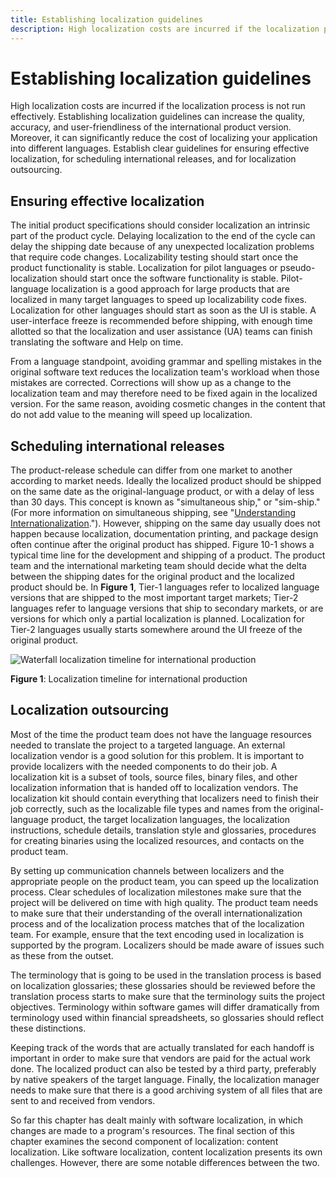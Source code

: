 ```yaml
---
title: Establishing localization guidelines
description: High localization costs are incurred if the localization process is not run effectively.
---
```


# Establishing localization guidelines

High localization costs are incurred if the localization process is not run effectively.
Establishing localization guidelines can increase the quality, accuracy, and user-friendliness of the international product version.
Moreover, it can significantly reduce the cost of localizing your application into different languages.
Establish clear guidelines for ensuring effective localization, for scheduling international releases, and for localization outsourcing.

## Ensuring effective localization

The initial product specifications should consider localization an intrinsic part of the product cycle.
Delaying localization to the end of the cycle can delay the shipping date because of any unexpected localization problems that require code changes.
Localizability testing should start once the product functionality is stable.
Localization for pilot languages or pseudo-localization should start once the software functionality is stable.
Pilot-language localization is a good approach for large products that are localized in many target languages to speed up localizability code fixes.
Localization for other languages should start as soon as the UI is stable.
A user-interface freeze is recommended before shipping, with enough time allotted so that the localization and user assistance (UA) teams can finish translating the software and Help on time.

From a language standpoint, avoiding grammar and spelling mistakes in the original software text reduces the localization team's workload when those mistakes are corrected.
Corrections will show up as a change to the localization team and may therefore need to be fixed again in the localized version.
For the same reason, avoiding cosmetic changes in the content that do not add value to the meaning will speed up localization.

## Scheduling international releases

The product-release schedule can differ from one market to another according to market needs.
Ideally the localized product should be shipped on the same date as the original-language product, or with a delay of less than 30 days.
This concept is known as "simultaneous ship," or "sim-ship."
(For more information on simultaneous shipping, see "[Understanding Internationalization](../software-internationalization.md).").
However, shipping on the same day usually does not happen because localization, documentation printing, and package design often continue after the original product has shipped.
Figure 10-1 shows a typical time line for the development and shipping of a product.
The product team and the international marketing team should decide what the delta between the shipping dates for the original product and the localized product should be.
In **Figure 1**, Tier-1 languages refer to localized language versions that are shipped to the most important target markets;
Tier-2 languages refer to language versions that ship to secondary markets, or are versions for which only a partial localization is planned.
Localization for Tier-2 languages usually starts somewhere around the UI freeze of the original product.

![Waterfall localization timeline for international production](./images/Waterfall_Sched.jpg "Waterfall localization timeline for international production") 

**Figure 1**: Localization timeline for international production

## Localization outsourcing

Most of the time the product team does not have the language resources needed to translate the project to a targeted language.
An external localization vendor is a good solution for this problem.
It is important to provide localizers with the needed components to do their job.
A localization kit is a subset of tools, source files, binary files, and other localization information that is handed off to localization vendors.
The localization kit should contain everything that localizers need to finish their job correctly, such as the localizable file types and names from the original-language product, the target localization languages, the localization instructions, schedule details, translation style and glossaries, procedures for creating binaries using the localized resources, and contacts on the product team.

By setting up communication channels between localizers and the appropriate people on the product team, you can speed up the localization process.
Clear schedules of localization milestones make sure that the project will be delivered on time with high quality.
The product team needs to make sure that their understanding of the overall internationalization process and of the localization process matches that of the localization team.
For example, ensure that the text encoding used in localization is supported by the program.
Localizers should be made aware of issues such as these from the outset.

The terminology that is going to be used in the translation process is based on localization glossaries; these glossaries should be reviewed before the translation process starts to make sure that the terminology suits the project objectives.
Terminology within software games will differ dramatically from terminology used within financial spreadsheets, so glossaries should reflect these distinctions.

Keeping track of the words that are actually translated for each handoff is important in order to make sure that vendors are paid for the actual work done.
The localized product can also be tested by a third party, preferably by native speakers of the target language.
Finally, the localization manager needs to make sure that there is a good archiving system of all files that are sent to and received from vendors.

So far this chapter has dealt mainly with software localization, in which changes are made to a program's resources.
The final section of this chapter examines the second component of localization: content localization.
Like software localization, content localization presents its own challenges.
However, there are some notable differences between the two.
